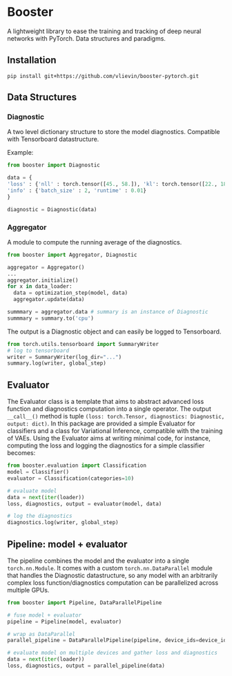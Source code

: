 # Booster

A lightweight library to ease the training and tracking of deep neural networks with PyTorch. Data structures and paradigms.

## Installation

```
pip install git+https://github.com/vlievin/booster-pytorch.git
```

## Data Structures

### Diagnostic

A two level dictionary structure to store the model diagnostics. Compatible with Tensorboard datastructure.

Example:

```python
from booster import Diagnostic

data = {
'loss' : {'nll' : torch.tensor([45., 58.]), 'kl': torch.tensor([22., 18.])},
'info' : {'batch_size' : 2, 'runtime' : 0.01}
}

diagnostic = Diagnostic(data)
```

### Aggregator

A module to compute the running average of the diagnostics.

```python
from booster import Aggregator, Diagnostic

aggregator = Aggregator()
...
aggregator.initialize()
for x in data_loader:
  data = optimization_step(model, data)
  aggregator.update(data)

summmary = aggregator.data # summary is an instance of Diagnostic
summmary = summary.to('cpu')
```

The output is a Diagnostic object and can easily be logged to Tensorboard.

```python
from torch.utils.tensorboard import SummaryWriter
# log to tensorboard
writer = SummaryWriter(log_dir="...")
summary.log(writer, global_step)

```

## Evaluator

The Evaluator class is a template that aims to abstract advanced loss function and diagnostics computation into a single operator. The output `__call__()` method is tuple `(loss: torch.Tensor, diagnostics: Diagnostic, output: dict)`. In this package are provided a simple Evaluator for classifiers and a class for Variational Inference, compatible with the training of VAEs. Using the Evaluator aims at writing minimal code, for instance, computing the loss and logging the diagnostics for a simple classifier becomes: 

```python
from booster.evaluation import Classification
model = Classifier()
evaluator = Classification(categories=10)

# evaluate model
data = next(iter(loader))
loss, diagnostics, output = evaluator(model, data)

# log the diagnostics
diagnostics.log(writer, global_step)

```

## Pipeline: model + evaluator
 
The pipeline combines the model and the evaluator into a single `torch.nn.Module`. It comes with a custom `torch.nn.DataParallel` module that handles the Diagnostic datastructure, so any model with an arbitrarily complex loss function/diagnostics computation can be parallelized across multiple GPUs.

```python
from booster import Pipeline, DataParallelPipeline

# fuse model + evaluator
pipeline = Pipeline(model, evaluator)

# wrap as DataParallel
parallel_pipeline = DataParallelPipeline(pipeline, device_ids=device_ids)

# evaluate model on multiple devices and gather loss and diagnostics
data = next(iter(loader))
loss, diagnostics, output = parallel_pipeline(data) 
```



